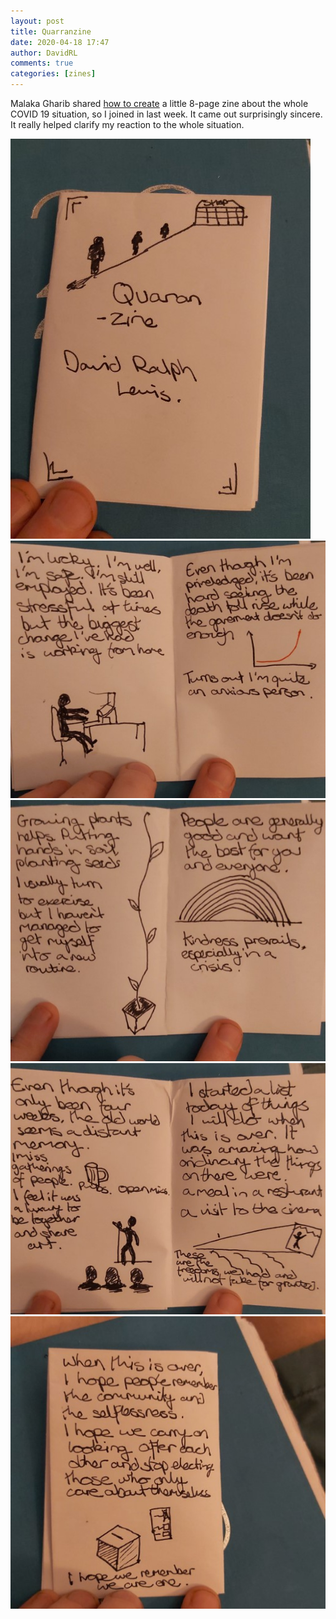 ```yaml
---  
layout: post
title: Quarranzine  
date: 2020-04-18 17:47  
author: DavidRL  
comments: true  
categories: [zines]  
---  
```

Malaka Gharib shared <a href="https://twitter.com/MalakaGharib/status/1249014696470032384">how to create</a> a little 8-page zine about the whole COVID 19 situation, so I joined in last week. It came out surprisingly sincere. It really helped clarify my reaction to the whole situation.  

![image](/assets/images/articles/qzine1.jpg) ![image](/assets/images/articles/qzine2.jpg) ![image](/assets/images/articles/qzine3.jpg) ![image](/assets/images/articles/qzine4.jpg) ![image](/assets/images/articles/qzine5.jpg)
